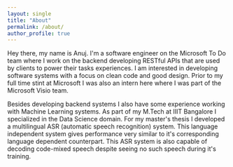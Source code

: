 ```yaml
---
layout: single
title: "About"
permalink: /about/
author_profile: true
---
```


Hey there, my name is Anuj. I'm a software engineer on the Microsoft To Do team where I work on the backend developing RESTful APIs that are used by clients to power their tasks experiences. I am interested in developing software systems with a focus on clean code and good design. Prior to my full time stint at Microsoft I was also an intern here where I was part of the Microsoft Visio team. 

Besides developing backend systems I also have some experience working with Machine Learning systems. As part of my M.Tech at IIIT Bangalore I specialized in the Data Science domain. For my master's thesis I developed a multilingual ASR (automatic speech recognition) system. This language independent system gives performance very similar to it's corresponding language dependent counterpart. This ASR system is also capable of decoding code-mixed speech despite seeing no such speech during it's training.
